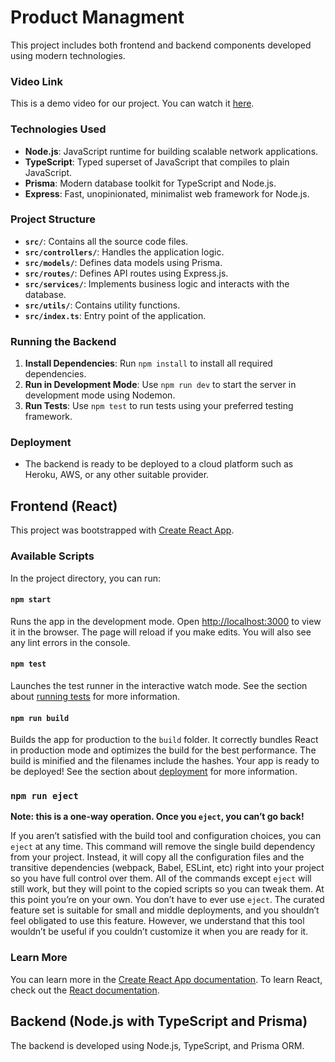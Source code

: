 # Product Managment

This project includes both frontend and backend components developed using modern technologies.

### Video Link
This is a demo video for our project. You can watch it [here](https://drive.google.com/file/d/1JCGNpdifLyNR9lfeNStPByKu4hsaluSp/view?usp=sharing).

### Technologies Used

- **Node.js**: JavaScript runtime for building scalable network applications.
- **TypeScript**: Typed superset of JavaScript that compiles to plain JavaScript.
- **Prisma**: Modern database toolkit for TypeScript and Node.js.
- **Express**: Fast, unopinionated, minimalist web framework for Node.js.

### Project Structure

- **`src/`**: Contains all the source code files.
- **`src/controllers/`**: Handles the application logic.
- **`src/models/`**: Defines data models using Prisma.
- **`src/routes/`**: Defines API routes using Express.js.
- **`src/services/`**: Implements business logic and interacts with the database.
- **`src/utils/`**: Contains utility functions.
- **`src/index.ts`**: Entry point of the application.

### Running the Backend

1. **Install Dependencies**: Run `npm install` to install all required dependencies.
2. **Run in Development Mode**: Use `npm run dev` to start the server in development mode using Nodemon.
3. **Run Tests**: Use `npm test` to run tests using your preferred testing framework.

### Deployment

- The backend is ready to be deployed to a cloud platform such as Heroku, AWS, or any other suitable provider.


## Frontend (React)

This project was bootstrapped with [Create React App](https://github.com/facebook/create-react-app).

### Available Scripts

In the project directory, you can run:

#### `npm start`

Runs the app in the development mode.
Open [http://localhost:3000](http://localhost:3000) to view it in the browser.
The page will reload if you make edits.
You will also see any lint errors in the console.

#### `npm test`

Launches the test runner in the interactive watch mode.
See the section about [running tests](https://facebook.github.io/create-react-app/docs/running-tests) for more information.

#### `npm run build`

Builds the app for production to the `build` folder.
It correctly bundles React in production mode and optimizes the build for the best performance.
The build is minified and the filenames include the hashes.
Your app is ready to be deployed!
See the section about [deployment](https://facebook.github.io/create-react-app/docs/deployment) for more information.

### `npm run eject`

**Note: this is a one-way operation. Once you `eject`, you can’t go back!**

If you aren’t satisfied with the build tool and configuration choices, you can `eject` at any time. This command will remove the single build dependency from your project.
Instead, it will copy all the configuration files and the transitive dependencies (webpack, Babel, ESLint, etc) right into your project so you have full control over them. All of the commands except `eject` will still work, but they will point to the copied scripts so you can tweak them. At this point you’re on your own.
You don’t have to ever use `eject`. The curated feature set is suitable for small and middle deployments, and you shouldn’t feel obligated to use this feature. However, we understand that this tool wouldn’t be useful if you couldn’t customize it when you are ready for it.

### Learn More

You can learn more in the [Create React App documentation](https://facebook.github.io/create-react-app/docs/getting-started).
To learn React, check out the [React documentation](https://reactjs.org/).

## Backend (Node.js with TypeScript and Prisma)

The backend is developed using Node.js, TypeScript, and Prisma ORM.

